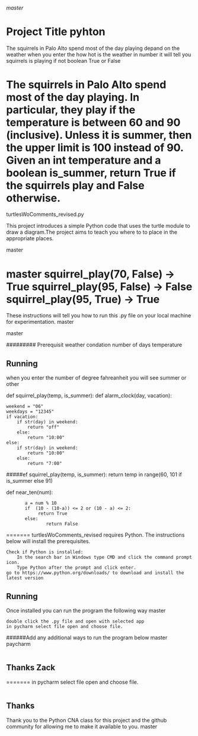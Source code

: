 ###### master
# Project Title pyhton 
The squirrels in Palo Alto spend most of the day playing depand on the weather 
when you enter the how hot is the weather in number it will tell you squirrels is playing if not boolean True or False

The squirrels in Palo Alto spend most of the day playing. In particular, they play if the temperature is between 60 and 90 (inclusive). Unless it is summer, then the upper limit is 100 instead of 90. Given an int temperature and a boolean is_summer, return True if the squirrels play and False otherwise.
=======
turtlesWoComments_revised.py

This project introduces a simple Python code that uses the turtle module to draw a diagram.The project aims to teach you where to 
to place in the appropriate places.

 master


 master
squirrel_play(70, False) → True
squirrel_play(95, False) → False
squirrel_play(95, True) → True
=======
These instructions will tell you how to run this .py file on your local machine for experimentation.
 master


 master



######### Prerequisit
weather condation 
number of days 
temperature


## Running
when you enter the number of degree fahreanheit you will see summer or other 

def squirrel_play(temp, is_summer):
 def alarm_clock(day, vacation):

    weekend = "06"
    weekdays = "12345"
    if vacation:
        if str(day) in weekend:
            return "off"
        else:
            return "10:00"
    else:
        if str(day) in weekend:
            return "10:00"
        else:
            return "7:00"


#####ef squirrel_play(temp, is_summer):
   return temp in range(60, 101 if is_summer else 91)

def near_ten(num):

           a = num % 10
           if  (10 - (10-a)) <= 2 or (10 - a) <= 2:
                return True
           else:
                   return False



=======
turtlesWoComments_revised requires Python. The instructions below will install the prerequisites.

```
Check if Python is installed:
	In the search bar in Windows type CMD and click the command prompt icon. 
	Type Python after the prompt and click enter.
go to https://www.python.org/downloads/ to download and install the latest version
```

## Running
Once installed you can run the program the following way
 master

```
double click the .py file and open with selected app
in pycharm select file open and choose file.
```

######Add any additional ways to run the program below
 master
     paycharm 

``` https://repl.it/languages/python3 (Links to an external site.)Links to an external site.python demo.py test.txt
```

## Thanks Zack


=======
in pycharm select file open and choose file.
```

```

## Thanks
Thank you to the Python CNA class for this project and the github community for allowing me to make it available to you.
 master
